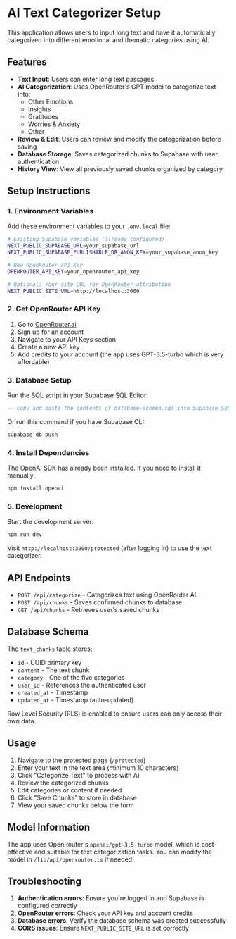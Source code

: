 # AI Text Categorizer Setup

This application allows users to input long text and have it automatically categorized into different emotional and thematic categories using AI.

## Features

- **Text Input**: Users can enter long text passages
- **AI Categorization**: Uses OpenRouter's GPT model to categorize text into:
  - Other Emotions
  - Insights
  - Gratitudes
  - Worries & Anxiety
  - Other
- **Review & Edit**: Users can review and modify the categorization before saving
- **Database Storage**: Saves categorized chunks to Supabase with user authentication
- **History View**: View all previously saved chunks organized by category

## Setup Instructions

### 1. Environment Variables

Add these environment variables to your `.env.local` file:

```bash
# Existing Supabase variables (already configured)
NEXT_PUBLIC_SUPABASE_URL=your_supabase_url
NEXT_PUBLIC_SUPABASE_PUBLISHABLE_OR_ANON_KEY=your_supabase_anon_key

# New OpenRouter API Key
OPENROUTER_API_KEY=your_openrouter_api_key

# Optional: Your site URL for OpenRouter attribution
NEXT_PUBLIC_SITE_URL=http://localhost:3000
```

### 2. Get OpenRouter API Key

1. Go to [OpenRouter.ai](https://openrouter.ai/)
2. Sign up for an account
3. Navigate to your API Keys section
4. Create a new API key
5. Add credits to your account (the app uses GPT-3.5-turbo which is very affordable)

### 3. Database Setup

Run the SQL script in your Supabase SQL Editor:

```sql
-- Copy and paste the contents of database-schema.sql into Supabase SQL Editor
```

Or run this command if you have Supabase CLI:

```bash
supabase db push
```

### 4. Install Dependencies

The OpenAI SDK has already been installed. If you need to install it manually:

```bash
npm install openai
```

### 5. Development

Start the development server:

```bash
npm run dev
```

Visit `http://localhost:3000/protected` (after logging in) to use the text categorizer.

## API Endpoints

- `POST /api/categorize` - Categorizes text using OpenRouter AI
- `POST /api/chunks` - Saves confirmed chunks to database
- `GET /api/chunks` - Retrieves user's saved chunks

## Database Schema

The `text_chunks` table stores:
- `id` - UUID primary key
- `content` - The text chunk
- `category` - One of the five categories
- `user_id` - References the authenticated user
- `created_at` - Timestamp
- `updated_at` - Timestamp (auto-updated)

Row Level Security (RLS) is enabled to ensure users can only access their own data.

## Usage

1. Navigate to the protected page (`/protected`)
2. Enter your text in the text area (minimum 10 characters)
3. Click "Categorize Text" to process with AI
4. Review the categorized chunks
5. Edit categories or content if needed
6. Click "Save Chunks" to store in database
7. View your saved chunks below the form

## Model Information

The app uses OpenRouter's `openai/gpt-3.5-turbo` model, which is cost-effective and suitable for text categorization tasks. You can modify the model in `/lib/api/openrouter.ts` if needed.

## Troubleshooting

1. **Authentication errors**: Ensure you're logged in and Supabase is configured correctly
2. **OpenRouter errors**: Check your API key and account credits
3. **Database errors**: Verify the database schema was created successfully
4. **CORS issues**: Ensure `NEXT_PUBLIC_SITE_URL` is set correctly
